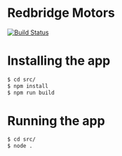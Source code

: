 # Redbridge Motors

[![Build Status](https://travis-ci.org/Blundell89/redbridge-motors.svg?branch=master)](https://travis-ci.org/Blundell89/redbridge-motors)

# Installing the app

```bash
$ cd src/
$ npm install
$ npm run build
```

# Running the app
```bash
$ cd src/
$ node .
```
